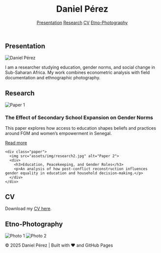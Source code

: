 
<!DOCTYPE html>
<html lang="en">
<head>
  <meta charset="UTF-8">
  <meta name="viewport" content="width=device-width, initial-scale=1.0">
  <title>Daniel Pérez | Research</title>
  <link href="https://fonts.googleapis.com/css2?family=Barlow+Condensed:wght@300;400;600&display=swap" rel="stylesheet">
  <link rel="stylesheet" href="assets/css/style.css">
</head>
<body>
  <header>
    <h1>Daniel Pérez</h1>
    <nav>
      <a href="#presentation">Presentation</a>
      <a href="#research">Research</a>
      <a href="#cv">CV</a>
      <a href="#etno">Etno-Photography</a>
    </nav>
  </header>

  <section id="presentation">
    <h2>Presentation</h2>
    <img src="assets/img/yourphoto.jpg" alt="Daniel Pérez" class="portrait">
    <p>I am a researcher studying education, gender norms, and social change in Sub-Saharan Africa. My work combines econometric analysis with field documentation and ethnographic photography.</p>
  </section>

  <section id="research">
    <h2>Research</h2>
    <div class="paper">
      <img src="assets/img/research1.jpg" alt="Paper 1">
      <div>
        <h3>The Effect of Secondary School Expansion on Gender Norms</h3>
        <p>This paper explores how access to education shapes beliefs and practices around FGM and women’s empowerment in Senegal.</p>
        <a href="https://doi.org/xxxx" target="_blank">Read more</a>
      </div>
    </div>

    <div class="paper">
      <img src="assets/img/research2.jpg" alt="Paper 2">
      <div>
        <h3>Education, Peacekeeping, and Gender Roles</h3>
        <p>An analysis of how post-conflict reconstruction influences gender equality in education and household decision-making.</p>
      </div>
    </div>
  </section>

  <section id="cv">
    <h2>CV</h2>
    <p>Download my <a href="assets/DanielPerez_CV.pdf" target="_blank">CV here</a>.</p>
  </section>

  <section id="etno">
    <h2>Etno-Photography</h2>
    <div class="gallery">
      <img src="assets/img/etno1.jpg" alt="Photo 1">
      <img src="assets/img/etno2.jpg" alt="Photo 2">
    </div>
  </section>

  <footer>
    <p>© 2025 Daniel Pérez | Built with ❤️ and GitHub Pages</p>
  </footer>
</body>
</html>
